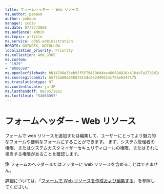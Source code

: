 ```yaml
---
title: フォームヘッダー - Web リソース
ms.author: pebaum
author: pebaum
manager: scotv
ms.date: 07/27/2020
ms.audience: Admin
ms.topic: article
ms.service: o365-administration
ROBOTS: NOINDEX, NOFOLLOW
localization_priority: Priority
ms.collection: Adm_O365
ms.custom:
- "1929"
- "9000308"
ms.openlocfilehash: bb14708e33eb95f5f794536d4ee466684816c41bab7a2720d18c298a08e1b261
ms.sourcegitcommit: b5f7da89a650d2915dc652449623c78be6247175
ms.translationtype: HT
ms.contentlocale: ja-JP
ms.lasthandoff: 08/05/2021
ms.locfileid: "54068097"
---
```

# <a name="form-header---web-resource"></a>フォームヘッダー - Web リソース

フォームで web リソースを追加または編集して、ユーザーにとってより魅力的なフォームや便利なフォームにすることができます。 まず、システム管理者の権限、またはシステムカスタマイザーセキュリティロールの権限、またはそれに相当する権限があることを確認します。  

**注** フォームのヘッダーまたはフッターに web リソースを含めることはできません。

詳細については、「[フォームで Web リソースを作成および編集する](https://docs.microsoft.com/dynamics365/customer-engagement/customize/create-edit-web-resources#create-and-edit-a-web-resource-on-a-form)」を参照してください。